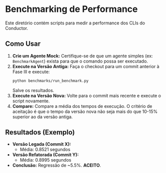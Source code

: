 # Benchmarking de Performance

Este diretório contém scripts para medir a performance dos CLIs do Conductor.

## Como Usar

1.  **Crie um Agente Mock:** Certifique-se de que um agente simples (ex: `BenchmarkAgent`) exista para que o comando possa ser executado.
2.  **Execute na Versão Antiga:** Faça o checkout para um commit anterior à Fase III e execute:
    ```bash
    python benchmarks/run_benchmark.py
    ```
    Salve os resultados.
3.  **Execute na Versão Nova:** Volte para o commit mais recente e execute o script novamente.
4.  **Compare:** Compare a média dos tempos de execução. O critério de aceitação é que o tempo da versão nova não seja mais do que 10-15% superior ao da versão antiga.

## Resultados (Exemplo)

*   **Versão Legada (Commit X):**
    *   Média: 0.8521 segundos
*   **Versão Refatorada (Commit Y):**
    *   Média: 0.8995 segundos
*   **Conclusão:** Regressão de ~5.5%. **ACEITO**.